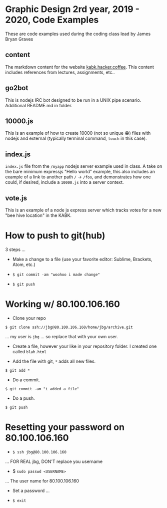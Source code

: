 # Graphic Design 2rd year, 2019 - 2020, Code Examples

These are code examples used during the coding class lead by James Bryan Graves

## content

The markdown content for the website [kabk.hacker.coffee](kabk.hacker.coffee).  This content includes references from lectures, assignments, etc..

## go2bot

This is nodejs IRC bot designed to be run in a UNIX pipe scenario.  Additional README.md in folder.

## 10000.js

This is an example of how to create 10000 (not so unique 😁) files with nodejs and external (typically terminal command, `touch` in this case).

## index.js

`index.js` file from the `/myapp` nodejs server example used in class.  A take on the bare minimum expressjs "Hello world" example, this also includes an example of a link to another path `/` -> `/foo`, and demonstrates how one could, if desired, include a `10000.js` into a server context.

## vote.js

This is an example of a node js express server which tracks votes for a new "bee hive location" in the KABK.

# How to push to git(hub) 

3 steps ...

* Make a change to a file (use your favorite editor: Sublime, Brackets, Atom, etc.)

* `$ git commit -am "woohoo i made change"`

* `$ git push`

# Working w/ 80.100.106.160

* Clone your repo

`$ git clone ssh://jbg@80.100.106.160/home/jbg/archive.git`

... my user is `jbg` ... so replace that with your own user.

* Create a file, however your like in your repository folder.  I created one called `blah.html`

* Add the file with git, `*` adds all new files.

`$ git add *`

* Do a commit.

`$ git commit -am "i added a file"`

* Do a push.

`$ git push`



# Resetting your password on 80.100.106.160

* `$ ssh jbg@80.100.106.160`

... FOR REAL jbg, DON'T replace you username

* $ `sudo passwd <USERNAME>`

... The user name for 80.100.106.160

* Set a password ...

* `$ exit`





